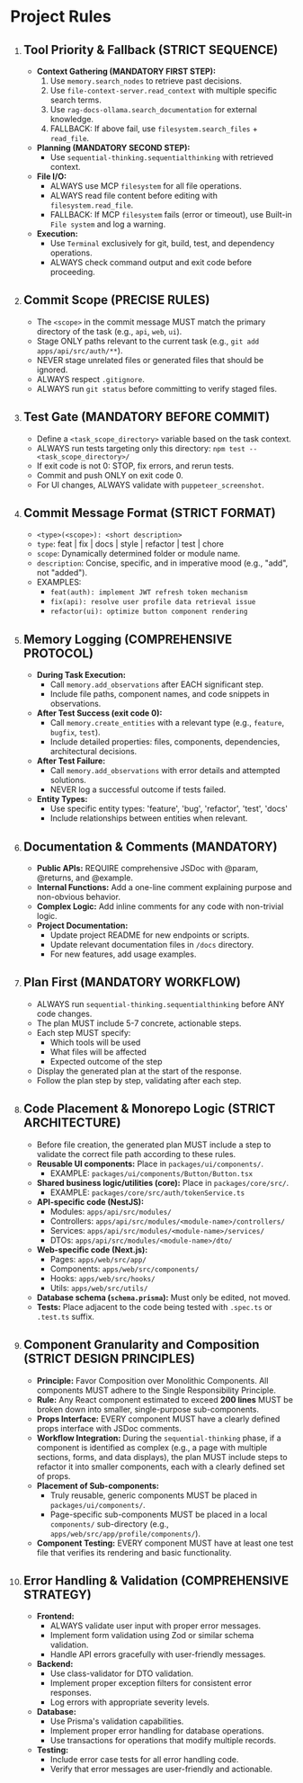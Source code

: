 # Project Rules

1.  ## **Tool Priority & Fallback (STRICT SEQUENCE)**
    * **Context Gathering (MANDATORY FIRST STEP):**
        1. Use `memory.search_nodes` to retrieve past decisions.
        2. Use `file-context-server.read_context` with multiple specific search terms.
        3. Use `rag-docs-ollama.search_documentation` for external knowledge.
        4. FALLBACK: If above fail, use `filesystem.search_files` + `read_file`.
    * **Planning (MANDATORY SECOND STEP):**
        * Use `sequential-thinking.sequentialthinking` with retrieved context.
    * **File I/O:**
        * ALWAYS use MCP `filesystem` for all file operations.
        * ALWAYS read file content before editing with `filesystem.read_file`.
        * FALLBACK: If MCP `filesystem` fails (error or timeout), use Built-in `File system` and log a warning.
    * **Execution:**
        * Use `Terminal` exclusively for git, build, test, and dependency operations.
        * ALWAYS check command output and exit code before proceeding.

2.  ## **Commit Scope (PRECISE RULES)**
    * The `<scope>` in the commit message MUST match the primary directory of the task (e.g., `api`, `web`, `ui`).
    * Stage ONLY paths relevant to the current task (e.g., `git add apps/api/src/auth/**`).
    * NEVER stage unrelated files or generated files that should be ignored.
    * ALWAYS respect `.gitignore`.
    * ALWAYS run `git status` before committing to verify staged files.

3.  ## **Test Gate (MANDATORY BEFORE COMMIT)**
    * Define a `<task_scope_directory>` variable based on the task context.
    * ALWAYS run tests targeting only this directory: `npm test -- <task_scope_directory>/`
    * If exit code is not 0: STOP, fix errors, and rerun tests.
    * Commit and push ONLY on exit code 0.
    * For UI changes, ALWAYS validate with `puppeteer_screenshot`.

4.  ## **Commit Message Format (STRICT FORMAT)**
    * `<type>(<scope>): <short description>`
    * `type`: feat | fix | docs | style | refactor | test | chore
    * `scope`: Dynamically determined folder or module name.
    * `description`: Concise, specific, and in imperative mood (e.g., "add", not "added").
    * EXAMPLES:
        * `feat(auth): implement JWT refresh token mechanism`
        * `fix(api): resolve user profile data retrieval issue`
        * `refactor(ui): optimize button component rendering`

5.  ## **Memory Logging (COMPREHENSIVE PROTOCOL)**
    * **During Task Execution:**
        * Call `memory.add_observations` after EACH significant step.
        * Include file paths, component names, and code snippets in observations.
    * **After Test Success (exit code 0):**
        * Call `memory.create_entities` with a relevant type (e.g., `feature`, `bugfix`, `test`).
        * Include detailed properties: files, components, dependencies, architectural decisions.
    * **After Test Failure:**
        * Call `memory.add_observations` with error details and attempted solutions.
        * NEVER log a successful outcome if tests failed.
    * **Entity Types:**
        * Use specific entity types: 'feature', 'bug', 'refactor', 'test', 'docs'
        * Include relationships between entities when relevant.

6.  ## **Documentation & Comments (MANDATORY)**
    * **Public APIs:** REQUIRE comprehensive JSDoc with @param, @returns, and @example.
    * **Internal Functions:** Add a one-line comment explaining purpose and non-obvious behavior.
    * **Complex Logic:** Add inline comments for any code with non-trivial logic.
    * **Project Documentation:**
        * Update project README for new endpoints or scripts.
        * Update relevant documentation files in `/docs` directory.
        * For new features, add usage examples.

7.  ## **Plan First (MANDATORY WORKFLOW)**
    * ALWAYS run `sequential-thinking.sequentialthinking` before ANY code changes.
    * The plan MUST include 5-7 concrete, actionable steps.
    * Each step MUST specify:
        * Which tools will be used
        * What files will be affected
        * Expected outcome of the step
    * Display the generated plan at the start of the response.
    * Follow the plan step by step, validating after each step.

8.  ## **Code Placement & Monorepo Logic (STRICT ARCHITECTURE)**
    * Before file creation, the generated plan MUST include a step to validate the correct file path according to these rules.
    * **Reusable UI components:** Place in `packages/ui/components/`.
        * EXAMPLE: `packages/ui/components/Button/Button.tsx`
    * **Shared business logic/utilities (core):** Place in `packages/core/src/`.
        * EXAMPLE: `packages/core/src/auth/tokenService.ts`
    * **API-specific code (NestJS):**
        * Modules: `apps/api/src/modules/`
        * Controllers: `apps/api/src/modules/<module-name>/controllers/`
        * Services: `apps/api/src/modules/<module-name>/services/`
        * DTOs: `apps/api/src/modules/<module-name>/dto/`
    * **Web-specific code (Next.js):**
        * Pages: `apps/web/src/app/`
        * Components: `apps/web/src/components/`
        * Hooks: `apps/web/src/hooks/`
        * Utils: `apps/web/src/utils/`
    * **Database schema (`schema.prisma`):** Must only be edited, not moved.
    * **Tests:** Place adjacent to the code being tested with `.spec.ts` or `.test.ts` suffix.

9.  ## **Component Granularity and Composition (STRICT DESIGN PRINCIPLES)**
    * **Principle:** Favor Composition over Monolithic Components. All components MUST adhere to the Single Responsibility Principle.
    * **Rule:** Any React component estimated to exceed **200 lines** MUST be broken down into smaller, single-purpose sub-components.
    * **Props Interface:** EVERY component MUST have a clearly defined props interface with JSDoc comments.
    * **Workflow Integration:** During the `sequential-thinking` phase, if a component is identified as complex (e.g., a page with multiple sections, forms, and data displays), the plan MUST include steps to refactor it into smaller components, each with a clearly defined set of props.
    * **Placement of Sub-components:**
        * Truly reusable, generic components MUST be placed in `packages/ui/components/`.
        * Page-specific sub-components MUST be placed in a local `components/` sub-directory (e.g., `apps/web/src/app/profile/components/`).
    * **Component Testing:** EVERY component MUST have at least one test file that verifies its rendering and basic functionality.

10. ## **Error Handling & Validation (COMPREHENSIVE STRATEGY)**
    * **Frontend:**
        * ALWAYS validate user input with proper error messages.
        * Implement form validation using Zod or similar schema validation.
        * Handle API errors gracefully with user-friendly messages.
    * **Backend:**
        * Use class-validator for DTO validation.
        * Implement proper exception filters for consistent error responses.
        * Log errors with appropriate severity levels.
    * **Database:**
        * Use Prisma's validation capabilities.
        * Implement proper error handling for database operations.
        * Use transactions for operations that modify multiple records.
    * **Testing:**
        * Include error case tests for all error handling code.
        * Verify that error messages are user-friendly and actionable.